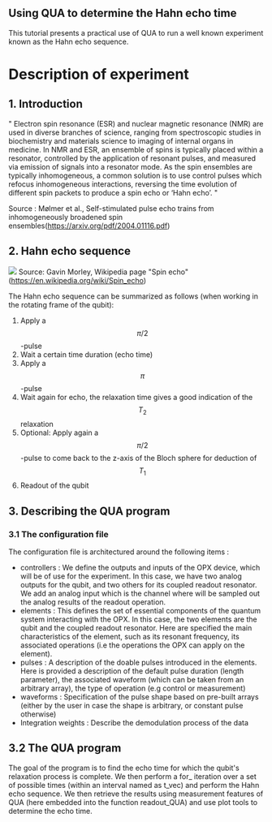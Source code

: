 ## Using QUA to determine the Hahn echo time

This tutorial presents a practical use of QUA to run a well known experiment known as the Hahn echo sequence.
#  Description of experiment
## 1. Introduction

" Electron spin resonance (ESR) and nuclear magnetic resonance (NMR) are used in diverse branches of science, ranging from spectroscopic studies in biochemistry and materials science to imaging of internal organs in medicine.
In NMR and ESR, an ensemble of spins is typically placed within a resonator, controlled by the application of resonant pulses, and measured via emission of signals into a resonator mode. As the spin ensembles are typically inhomogeneous, a common solution is to use control pulses which refocus inhomogeneous interactions, reversing the time evolution of different spin packets to produce a spin echo or ‘Hahn echo’. "

Source : Mølmer et al., Self-stimulated pulse echo trains from inhomogeneously broadened spin ensembles(https://arxiv.org/pdf/2004.01116.pdf)

## 2. Hahn echo sequence 
![](https://upload.wikimedia.org/wikipedia/commons/thumb/9/99/SpinEcho_GWM_stills.jpg/1280px-SpinEcho_GWM_stills.jpg)
Source: Gavin Morley, Wikipedia page "Spin echo" (https://en.wikipedia.org/wiki/Spin_echo)

The Hahn echo sequence can be summarized as follows (when working in the rotating frame of the qubit):
1. Apply a $$\pi/2$$-pulse
2. Wait a certain time duration (echo time)
3. Apply a $$\pi$$-pulse 
4. Wait again for echo, the relaxation time gives a good indication of the $$T_2$$ relaxation
5. Optional: Apply again a $$\pi/2$$-pulse to come back to the z-axis of the Bloch sphere for deduction of $$T_1$$
6. Readout of the qubit


## 3. Describing the QUA program
### 3.1 The configuration file

The configuration file is architectured around the following items :

- controllers :
We define the outputs and inputs of the OPX device, which will be of use for the experiment. In this case, we have two analog outputs for the qubit, and two others for its coupled readout resonator. We add an analog input which is the channel where will be sampled out the analog results of the readout operation.
- elements :
This defines the set of essential components of the quantum system interacting with the OPX. In this case, the two elements are the qubit and the coupled readout resonator. 
Here are specified the main characteristics of the element, such as its resonant frequency, its associated operations (i.e the operations the OPX can apply on the element).
- pulses : 
A description of the doable pulses introduced in the elements. Here is provided a description of the default pulse duration (length parameter), the associated waveform (which can be taken from an arbitrary array), the type of operation (e.g control or measurement)
- waveforms : 
Specification of the pulse shape based on pre-built arrays (either by the user in case the shape is arbitrary, or constant pulse otherwise)
- Integration weights :
Describe the demodulation process of the data 


## 3.2 The QUA program
The goal of the program is to find the echo time for which the qubit's relaxation process is complete. We then perform a for_ iteration over a set of possible times (within an interval named as t_vec) and perform the Hahn echo sequence. We then retrieve the results using measurement features of QUA (here embedded into the function readout_QUA) and use plot tools to determine the echo time.






















 

